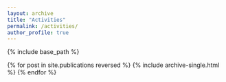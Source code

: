 ```yaml
---
layout: archive
title: "Activities"
permalink: /activities/
author_profile: true
---
```



{% include base_path %}

{% for post in site.publications reversed %}
  {% include archive-single.html %}
{% endfor %}
